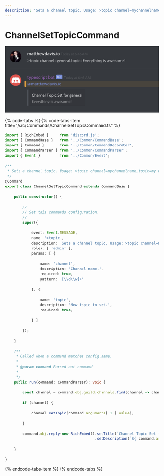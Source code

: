 ```yaml
---
description: 'Sets a channel topic. Usage: >topic channel=mychannelname,topic=my new topic'
---
```


# ChannelSetTopicCommand

![&amp;gt;topic channel=general,topic=Everything is awesome!](../.gitbook/assets/screen-shot-2019-03-16-at-6.46.50-am.png)

{% code-tabs %}
{% code-tabs-item title="/src/Commands/ChannelSetTopicCommand.ts" %}
```typescript
import { RichEmbed }     from 'discord.js';
import { CommandBase }   from '../Common/CommandBase';
import { Command }       from '../Common/CommandDecorator';
import { CommandParser } from '../Common/CommandParser';
import { Event }         from '../Common/Event';

/**
 * Sets a channel topic. Usage: >topic channel=mychannelname,topic=my new topic
 */
@Command
export class ChannelSetTopicCommand extends CommandBase {

    public constructor() {

        //
        // Set this commands configuration.
        //
        super({

            event: Event.MESSAGE,
            name: '>topic',
            description: 'Sets a channel topic. Usage: >topic channel=mychannelname,topic=my new topic',
            roles: [ 'admin' ],
            params: [ {

                name: 'channel',
                description: 'Channel name.',
                required: true,
                pattern: '[\\d\\w]+'

            }, {

                name: 'topic',
                description: 'New topic to set.',
                required: true,

            } ]

        });

    }

    /**
     * Called when a command matches config.name.
     *
     * @param command Parsed out commamd
     *
     */
    public run(command: CommandParser): void {

        const channel = command.obj.guild.channels.find(channel => channel.name === command.arguments[ 0 ].value);

        if (channel) {

            channel.setTopic(command.arguments[ 1 ].value);

        }

        command.obj.reply(new RichEmbed().setTitle(`Channel Topic Set for ${ command.arguments[ 0 ].value }`)
                                         .setDescription(`${ command.arguments[ 1 ].value }`));

    }

}
```
{% endcode-tabs-item %}
{% endcode-tabs %}

